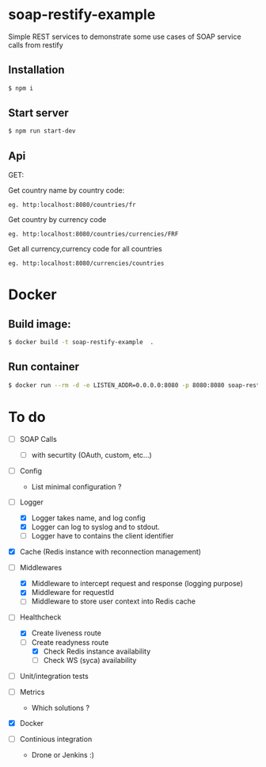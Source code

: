 # soap-restify-example
Simple REST services to demonstrate some use cases of SOAP service calls from restify

## Installation
```sh
$ npm i
```

## Start server
```sh
$ npm run start-dev
```

## Api

GET:

Get country name by country code:

```
eg. http:localhost:8080/countries/fr
```

Get country by currency code

```
eg. http:localhost:8080/countries/currencies/FRF
```

Get all currency,currency code for all countries

```
eg. http:localhost:8080/currencies/countries
```

# Docker

## Build image:
```sh
$ docker build -t soap-restify-example  .
```
## Run container
```sh
$ docker run --rm -d -e LISTEN_ADDR=0.0.0.0:8080 -p 8080:8080 soap-restify-example:latest
```

# To do

- [ ] SOAP Calls
    - [ ] with securtity (OAuth, custom, etc...)

- [ ] Config
  - List minimal configuration ?

- [ ] Logger
  - [x] Logger takes name, and log config
  - [x] Logger can log to syslog and to stdout.
  - [ ] Logger have to contains the client identifier

- [x] Cache (Redis instance with reconnection management)

- [ ] Middlewares
  - [x]  Middleware to intercept request and response (logging purpose)
  - [x]  Middleware for requestId
  - [ ]  Middleware to store user context into  Redis cache

- [ ] Healthcheck
  - [x] Create liveness route
  - [ ] Create readyness route
    - [x] Check Redis instance availability
    - [ ] Check WS (syca) availability

- [ ] Unit/integration tests

- [ ] Metrics
  -  Which solutions ?

- [x] Docker

- [ ] Continious integration
  - Drone or Jenkins :)

